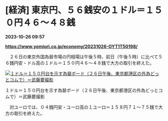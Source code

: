 # [経済] 東京円、５６銭安の１ドル＝１５０円４６～４８銭

**2023-10-26 09:57**

**https://www.yomiuri.co.jp/economy/20231026-OYT1T50198/**

　２６日の東京外国為替市場の円相場は午後５時、前日（午後５時）に比べて５６銭円安・ドル高の１ドル＝１５０円４６～４８銭で大方の取引を終えた。

[![１ドル＝１５０円台を示す為替ボード（２６日午後、東京都港区の外為どっとコムで）＝武藤要撮影](https://www.yomiuri.co.jp/media/2023/10/20231026-OYT1I50138-1.jpg)](https://www.yomiuri.co.jp/pluralphoto/20231026-OYT1I50138/)

１ドル＝１５０円台を示す為替ボード（２６日午後、東京都港区の外為どっとコムで）＝武藤要撮影

　対ユーロでは、０４銭円安・ユーロ高の１ユーロ＝１５８円７１～７５銭で大方の取引を終えた。